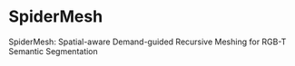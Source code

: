 # SpiderMesh
SpiderMesh: Spatial-aware Demand-guided Recursive Meshing for RGB-T Semantic Segmentation
